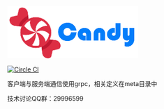 ![Logo](/res/logo.png?raw=true "Candy logo")

[![Circle CI](https://circleci.com/gh/dearcode/candy.svg?style=svg)](https://circleci.com/gh/dearcode/candy) 


客户端与服务端通信使用grpc，相关定义在meta目录中

技术讨论QQ群：29996599

